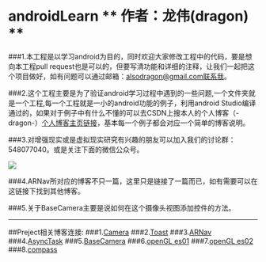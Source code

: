 # androidLearn   ** 作者：龙伟(dragon) **

###1.本工程是以学习android为目的，同时欢迎大家修改工程中的代码，要是想向本工程pull request也是可以的，但要写清功能和详细的注释，让我们一起把这个项目做好，如有问题可以通过邮箱：alsodragon@gmail.com联系我。

###2.这个工程主要是为了验证android学习过程中遇到的一些问题,一个文件夹就是一个工程,每一个工程就是一小的android功能的例子，利用android Studio编译通过的，如果对于例子中有什么不懂的可以去CSDN上搜本人的个人博客（-dragon-）[个人博客主页链接](http://blog.csdn.net/yywan1314520)，基本每一个例子都会对应一个简单的博客说明。

###3.对增强现实或是虚拟现实研究有兴趣的朋友可以加入我们的讨论群：548077040。或是关注下面的微信公众号。

![](https://scontent.xx.fbcdn.net/v/t1.0-9/13938358_237112710015963_1527829076732633072_n.jpg?oh=e651c960c70109e1ac726c0f32913763&oe=58117F11)

###4.ARNav所对应的博客不只一篇，这里只是链接了一篇而已，如有需要可以在这链接下找到其他博客。

###5.关于BaseCamera主要是说如何在这个摄像头视图添加控件的方法。

---

##Preject相关博客连接:
###1.[Camera](http://blog.csdn.net/yywan1314520/article/details/51911869)
###2.[Toast](http://blog.csdn.net/yywan1314520/article/details/51912913)
###3.[ARNav](http://blog.csdn.net/yywan1314520/article/details/51935385)
###4.[AsyncTask](http://blog.csdn.net/yywan1314520/article/details/51985791)
###5.[BaseCamera](http://blog.csdn.net/yywan1314520/article/details/52027523)
###6.[openGL es01](http://blog.csdn.net/yywan1314520/article/details/52076132)
###7.[openGL es02](http://blog.csdn.net/yywan1314520/article/details/52093632)
###8.[compass](http://blog.csdn.net/yywan1314520/article/details/52123899)